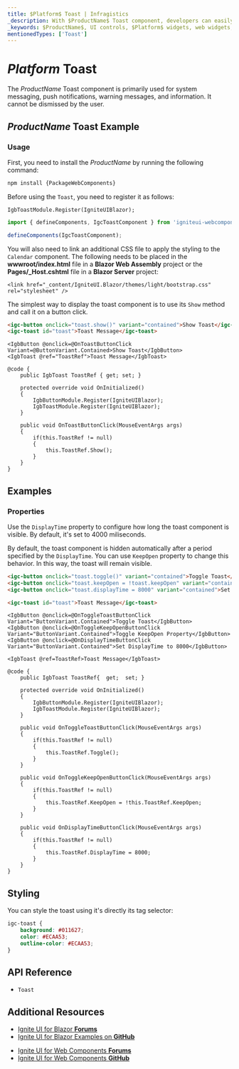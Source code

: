 ```yaml
---
title: $Platform$ Toast | Infragistics
_description: With $ProductName$ Toast component, developers can easily integrate a brief, single-line message within mobile and desktop applications.
_keywords: $ProductName$, UI controls, $Platform$ widgets, web widgets, UI widgets, $Platform$, Native $Platform$ Components Suite, Native $Platform$ Controls, Native $Platform$ Components Library, $Platform$ Toast components
mentionedTypes: ['Toast']
---
```


# $Platform$ Toast

The $ProductName$ Toast component is primarily used for system messaging, push notifications, warning messages, and information. It cannot be dismissed by the user.

## $ProductName$ Toast Example

<code-view style="height: 230px"
           data-demos-base-url="{environment:demosBaseUrl}"
           iframe-src="{environment:demosBaseUrl}/notifications/toast-overview" alt="$Platform$ Toast Example"
           github-src="notifications/toast/overview">
</code-view>

<div class="divider--half"></div>

### Usage

<!-- WebComponents -->
First, you need to install the $ProductName$ by running the following command:

```cmd
npm install {PackageWebComponents}
```
<!-- end: WebComponents -->

Before using the `Toast`, you need to register it as follows:

```razor
IgbToastModule.Register(IgniteUIBlazor);
```

```ts
import { defineComponents, IgcToastComponent } from 'igniteui-webcomponents';

defineComponents(IgcToastComponent);
```

<!-- Blazor -->
You will also need to link an additional CSS file to apply the styling to the `Calendar` component. The following needs to be placed in the **wwwroot/index.html** file in a **Blazor Web Assembly** project or the **Pages/_Host.cshtml** file in a **Blazor Server** project:

```razor
<link href="_content/IgniteUI.Blazor/themes/light/bootstrap.css" rel="stylesheet" />
```
<!-- end: Blazor -->

The simplest way to display the toast component is to use its `Show` method and call it on a button click.

```html
<igc-button onclick="toast.show()" variant="contained">Show Toast</igc-button>
<igc-toast id="toast">Toast Message</igc-toast>
```

```razor
<IgbButton @onclick=@OnToastButtonClick Variant=@ButtonVariant.Contained>Show Toast</IgbButton>
<IgbToast @ref="ToastRef">Toast Message</IgbToast>

@code {
    public IgbToast ToastRef { get; set; }

    protected override void OnInitialized()
    {
        IgbButtonModule.Register(IgniteUIBlazor);
        IgbToastModule.Register(IgniteUIBlazor);        
    }

    public void OnToastButtonClick(MouseEventArgs args)
    {
        if(this.ToastRef != null)
        {
            this.ToastRef.Show();
        }
    }
}
```

## Examples

### Properties

Use the `DisplayTime` property to configure how long the toast component is visible. By default, it's set to 4000 miliseconds.

By default, the toast component is hidden automatically after a period specified by the `DisplayTime`. You can use `KeepOpen` property to change this behavior. In this way, the toast will remain visible.

```html
<igc-button onclick="toast.toggle()" variant="contained">Toggle Toast</igc-button>
<igc-button onclick="toast.keepOpen = !toast.keepOpen" variant="contained">Toggle keepOpen property</igc-button>
<igc-button onclick="toast.displayTime = 8000" variant="contained">Set DisplayTime to 8000</igc-button>

<igc-toast id="toast">Toast Message</igc-toast>
```

```razor    
<IgbButton @onclick=@OnToggleToastButtonClick Variant="ButtonVariant.Contained">Toggle Toast</IgbButton>
<IgbButton @onclick=@OnToggleKeepOpenButtonClick Variant="ButtonVariant.Contained">Toggle KeepOpen Property</IgbButton>
<IgbButton @onclick=@OnDisplayTimeButtonClick Variant="ButtonVariant.Contained">Set DisplayTime to 8000</IgbButton>
    
<IgbToast @ref=ToastRef>Toast Message</IgbToast>

@code {
    public IgbToast ToastRef{  get;  set; } 

    protected override void OnInitialized()
    {        
        IgbButtonModule.Register(IgniteUIBlazor);
        IgbToastModule.Register(IgniteUIBlazor);
    }

    public void OnToggleToastButtonClick(MouseEventArgs args)
    {
        if(this.ToastRef != null)
        {
            this.ToastRef.Toggle();
        }
    }

    public void OnToggleKeepOpenButtonClick(MouseEventArgs args)
    {
        if(this.ToastRef != null)
        {
            this.ToastRef.KeepOpen = !this.ToastRef.KeepOpen;
        }
    }

    public void OnDisplayTimeButtonClick(MouseEventArgs args)
    {
        if(this.ToastRef != null)
        {
            this.ToastRef.DisplayTime = 8000;
        }
    }
}
```

<code-view style="height: 230px"
           data-demos-base-url="{environment:dvDemosBaseUrl}"
           iframe-src="{environment:dvDemosBaseUrl}/notifications/toast-properties"
           alt="$Platform$ Toast Properties Example"
           github-src="notifications/toast/properties">
</code-view>

## Styling

You can style the toast using it's directly its tag selector:

```css
igc-toast {
    background: #011627;
    color: #ECAA53;
    outline-color: #ECAA53;
}
```

<code-view style="height: 230px"
           data-demos-base-url="{environment:dvDemosBaseUrl}"
           iframe-src="{environment:dvDemosBaseUrl}/notifications/toast-styling"
           alt="$Platform$ Toast Styling Example"
           github-src="notifications/toast/styling">
</code-view>

## API Reference

* `Toast`

<div class="divider--half"></div>

## Additional Resources

<!-- Blazor -->

* [Ignite UI for Blazor **Forums**](https://www.infragistics.com/community/forums/f/ignite-ui-for-blazor)
* [Ignite UI for Blazor Examples on **GitHub**](https://github.com/IgniteUI/igniteui-blazor-examples)

<!-- end: Blazor -->

<!-- WebComponents -->

* [Ignite UI for Web Components **Forums**](https://www.infragistics.com/community/forums/f/ignite-ui-for-web-components)
* [Ignite UI for Web Components **GitHub**](https://github.com/IgniteUI/igniteui-webcomponents)

<!-- end: WebComponents -->
